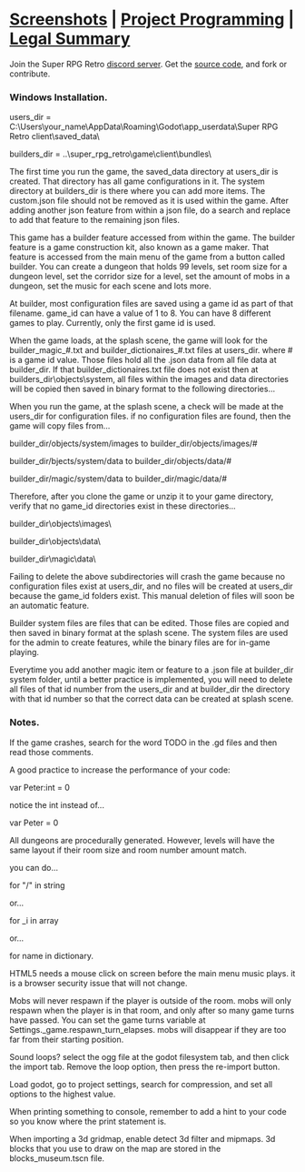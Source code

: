 # [Screenshots](screenshots.md) | [Project Programming](project-programming.md) | [Legal Summary](legal-summary.md)

Join the Super RPG Retro [discord server](https://discord.gg/b8damxvwX8). Get the [source code](https://github.com/Super-RPG-Retro/Super-RPG-Retro), and fork or contribute.

### Windows Installation.
users_dir = C:\Users\your_name\AppData\Roaming\Godot\app_userdata\Super RPG Retro client\saved_data\

builders_dir = ..\super_rpg_retro\game\client\bundles\

The first time you run the game, the saved_data directory at users_dir is created. That directory has all game configurations in it. The system directory at builders_dir is there where you can add more items. The custom.json file should not be removed as it is used within the game. After adding another json feature from within a json file, do a search and replace to add that feature to the remaining json files.

This game has a builder feature accessed from within the game. The builder feature is a game construction kit, also known as a game maker. That feature is accessed from the main menu of the game from a button called builder. You can create a dungeon that holds 99 levels, set room size for a dungeon level, set the corridor size for a level, set the amount of mobs in a dungeon, set the music for each scene and lots more.

At builder, most configuration files are saved using a game id as part of that filename. game_id can have a value of 1 to 8. You can have 8 different games to play. Currently, only the first game id is used.

When the game loads, at the splash scene, the game will look for the builder_magic_#.txt and builder_dictionaires_#.txt files at users_dir. where # is a game id value. Those files hold all the .json data from all file data at builder_dir. If that builder_dictionaires.txt file does not exist then at builders_dir\objects\system, all files within the images and data directories will be copied then saved in binary format to the following directories...

When you run the game, at the splash scene, a check will be made at the users_dir for configuration files. if no configuration files are found, then the game will copy files from...

builder_dir/objects/system/images to builder_dir/objects/images/#

builder_dir/bjects/system/data to builder_dir/objects/data/#

builder_dir/magic/system/data to builder_dir/magic/data/#

Therefore, after you clone the game or unzip it to your game directory, verify that no game_id directories exist in these directories...

builder_dir\objects\images\

builder_dir\objects\data\

builder_dir\magic\data\

Failing to delete the above subdirectories will crash the game because no configuration files exist at users_dir, and no files will be created at users_dir because the game_id folders exist. This manual deletion of files will soon be an automatic feature.

Builder system files are files that can be edited. Those files are copied and then saved in binary format at the splash scene. The system files are used for the admin to create features, while the binary files are for in-game playing.

Everytime you add another magic item or feature to a .json file at builder_dir system folder, until a better practice is implemented, you will need to delete all files of that id number from the users_dir and at builder_dir the directory with that id number so that the correct data can be created at splash scene.

### Notes.
If the game crashes, search for the word TODO in the .gd files and then read those comments.

A good practice to increase the performance of your code:

var Peter:int = 0

notice the int instead of...

var Peter = 0

All dungeons are procedurally generated. However, levels will have the same layout if their room size and room number amount match.

you can do...

for "/" in string

or...

for _i in array

or...

for name in dictionary.

HTML5 needs a mouse click on screen before the main menu music plays. it is a browser security issue that will not change.

Mobs will never respawn if the player is outside of the room. mobs will only respawn when the player is in that room, and only after so many game turns have passed. You can set the game turns variable at Settings._game.respawn_turn_elapses. mobs will disappear if they are too far from their starting position.

Sound loops? select the ogg file at the godot filesystem tab, and then click the import tab. Remove the loop option, then press the re-import button.

Load godot, go to project settings, search for compression, and set all options to the highest value.

When printing something to console, remember to add a hint to your code so you know where the print statement is.

When importing a 3d gridmap, enable detect 3d filter and mipmaps. 3d blocks that you use to draw on the map are stored in the blocks_museum.tscn file.